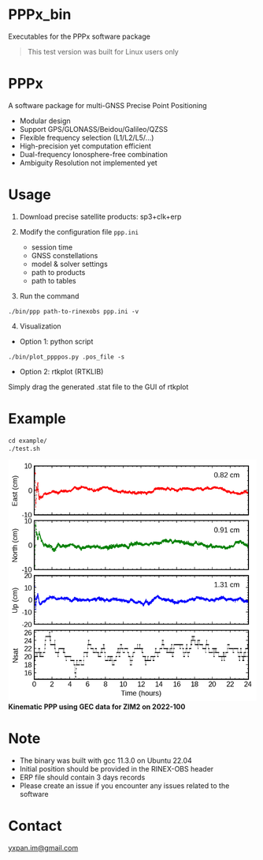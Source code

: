 # PPPx_bin

Executables for the PPPx software package

> This test version was built for Linux users only

# PPPx

A software package for multi-GNSS Precise Point Positioning

- Modular design
- Support GPS/GLONASS/Beidou/Galileo/QZSS
- Flexible frequency selection (L1/L2/L5/...)
- High-precision yet computation efficient
- Dual-frequency Ionosphere-free combination
- Ambiguity Resolution not implemented yet

# Usage

1. Download precise satellite products: sp3+clk+erp

2. Modify the configuration file `ppp.ini`
    - session time
    - GNSS constellations
    - model & solver settings
    - path to products
    - path to tables

3. Run the command

```
./bin/ppp path-to-rinexobs ppp.ini -v
```

4. Visualization

- Option 1: python script

```
./bin/plot_ppppos.py .pos_file -s
```

- Option 2: rtkplot (RTKLIB)

Simply drag the generated .stat file to the GUI of rtkplot

# Example

```
cd example/
./test.sh
```

![Kinematic PPP using GEC data for ZIM2 on 2022-100 ](example/ZIM200CHE_R_20221000000_01D_30S_MO.png)
**Kinematic PPP using GEC data for ZIM2 on 2022-100**

# Note

- The binary was built with gcc 11.3.0 on Ubuntu 22.04
- Initial position should be provided in the RINEX-OBS header
- ERP file should contain 3 days records
- Please create an issue if you encounter any issues related to the software

# Contact

yxpan.im@gmail.com
